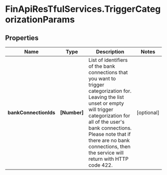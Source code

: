 # FinApiResTfulServices.TriggerCategorizationParams

## Properties
Name | Type | Description | Notes
------------ | ------------- | ------------- | -------------
**bankConnectionIds** | **[Number]** | List of identifiers of the bank connections that you want to trigger categorization for. Leaving the list unset or empty will trigger categorization for all of the user's bank connections. Please note that if there are no bank connections, then the service will return with HTTP code 422. | [optional] 


